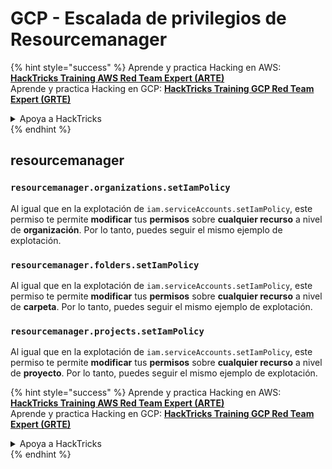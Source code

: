 # GCP - Escalada de privilegios de Resourcemanager

{% hint style="success" %}
Aprende y practica Hacking en AWS:<img src="/.gitbook/assets/image.png" alt="" data-size="line">[**HackTricks Training AWS Red Team Expert (ARTE)**](https://training.hacktricks.xyz/courses/arte)<img src="/.gitbook/assets/image.png" alt="" data-size="line">\
Aprende y practica Hacking en GCP: <img src="/.gitbook/assets/image (2).png" alt="" data-size="line">[**HackTricks Training GCP Red Team Expert (GRTE)**<img src="/.gitbook/assets/image (2).png" alt="" data-size="line">](https://training.hacktricks.xyz/courses/grte)

<details>

<summary>Apoya a HackTricks</summary>

* ¡Consulta los [**planes de suscripción**](https://github.com/sponsors/carlospolop)!
* **Únete al** 💬 [**grupo de Discord**](https://discord.gg/hRep4RUj7f) o al [**grupo de telegram**](https://t.me/peass) o **síguenos** en **Twitter** 🐦 [**@hacktricks\_live**](https://twitter.com/hacktricks\_live)**.**
* **Comparte trucos de hacking enviando PRs a los repositorios de** [**HackTricks**](https://github.com/carlospolop/hacktricks) y [**HackTricks Cloud**](https://github.com/carlospolop/hacktricks-cloud).

</details>
{% endhint %}

## resourcemanager

### `resourcemanager.organizations.setIamPolicy`

Al igual que en la explotación de `iam.serviceAccounts.setIamPolicy`, este permiso te permite **modificar** tus **permisos** sobre **cualquier recurso** a nivel de **organización**. Por lo tanto, puedes seguir el mismo ejemplo de explotación.

### `resourcemanager.folders.setIamPolicy`

Al igual que en la explotación de `iam.serviceAccounts.setIamPolicy`, este permiso te permite **modificar** tus **permisos** sobre **cualquier recurso** a nivel de **carpeta**. Por lo tanto, puedes seguir el mismo ejemplo de explotación.

### `resourcemanager.projects.setIamPolicy`

Al igual que en la explotación de `iam.serviceAccounts.setIamPolicy`, este permiso te permite **modificar** tus **permisos** sobre **cualquier recurso** a nivel de **proyecto**. Por lo tanto, puedes seguir el mismo ejemplo de explotación.

{% hint style="success" %}
Aprende y practica Hacking en AWS:<img src="/.gitbook/assets/image.png" alt="" data-size="line">[**HackTricks Training AWS Red Team Expert (ARTE)**](https://training.hacktricks.xyz/courses/arte)<img src="/.gitbook/assets/image.png" alt="" data-size="line">\
Aprende y practica Hacking en GCP: <img src="/.gitbook/assets/image (2).png" alt="" data-size="line">[**HackTricks Training GCP Red Team Expert (GRTE)**<img src="/.gitbook/assets/image (2).png" alt="" data-size="line">](https://training.hacktricks.xyz/courses/grte)

<details>

<summary>Apoya a HackTricks</summary>

* ¡Consulta los [**planes de suscripción**](https://github.com/sponsors/carlospolop)!
* **Únete al** 💬 [**grupo de Discord**](https://discord.gg/hRep4RUj7f) o al [**grupo de telegram**](https://t.me/peass) o **síguenos** en **Twitter** 🐦 [**@hacktricks\_live**](https://twitter.com/hacktricks\_live)**.**
* **Comparte trucos de hacking enviando PRs a los repositorios de** [**HackTricks**](https://github.com/carlospolop/hacktricks) y [**HackTricks Cloud**](https://github.com/carlospolop/hacktricks-cloud).

</details>
{% endhint %}
